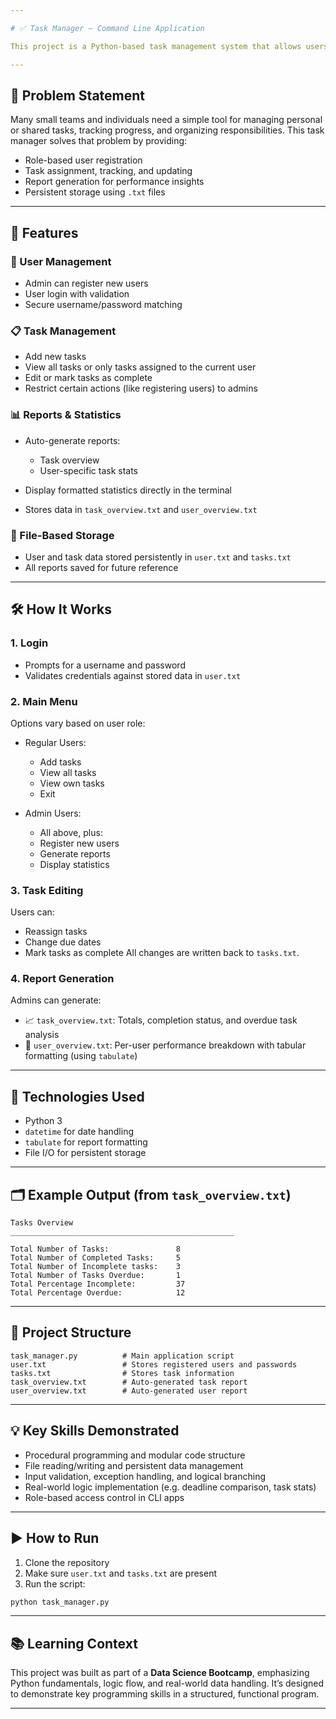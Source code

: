 ```yaml
---

# ✅ Task Manager – Command Line Application

This project is a Python-based task management system that allows users to register accounts, assign and manage tasks, and generate progress reports. It features user authentication, role-based permissions, text file I/O, and interactive menu navigation — all from the command line.

---
```


## 🧩 Problem Statement

Many small teams and individuals need a simple tool for managing personal or shared tasks, tracking progress, and organizing responsibilities. This task manager solves that problem by providing:

* Role-based user registration
* Task assignment, tracking, and updating
* Report generation for performance insights
* Persistent storage using `.txt` files

---

## 🔧 Features

### 👤 User Management

* Admin can register new users
* User login with validation
* Secure username/password matching

### 📋 Task Management

* Add new tasks
* View all tasks or only tasks assigned to the current user
* Edit or mark tasks as complete
* Restrict certain actions (like registering users) to admins

### 📊 Reports & Statistics

* Auto-generate reports:

  * Task overview
  * User-specific task stats
* Display formatted statistics directly in the terminal
* Stores data in `task_overview.txt` and `user_overview.txt`

### 📂 File-Based Storage

* User and task data stored persistently in `user.txt` and `tasks.txt`
* All reports saved for future reference

---

## 🛠 How It Works

### 1. **Login**

* Prompts for a username and password
* Validates credentials against stored data in `user.txt`

### 2. **Main Menu**

Options vary based on user role:

* Regular Users:

  * Add tasks
  * View all tasks
  * View own tasks
  * Exit
* Admin Users:

  * All above, plus:
  * Register new users
  * Generate reports
  * Display statistics

### 3. **Task Editing**

Users can:

* Reassign tasks
* Change due dates
* Mark tasks as complete
  All changes are written back to `tasks.txt`.

### 4. **Report Generation**

Admins can generate:

* 📈 `task_overview.txt`: Totals, completion status, and overdue task analysis
* 👥 `user_overview.txt`: Per-user performance breakdown with tabular formatting (using `tabulate`)

---

## 🧪 Technologies Used

* Python 3
* `datetime` for date handling
* `tabulate` for report formatting
* File I/O for persistent storage

---

## 🗂 Example Output (from `task_overview.txt`)

```
Tasks Overview
__________________________________________________

Total Number of Tasks:               8
Total Number of Completed Tasks:     5
Total Number of Incomplete tasks:    3
Total Number of Tasks Overdue:       1
Total Percentage Incomplete:         37
Total Percentage Overdue:            12
```

---

## 📁 Project Structure

```
task_manager.py          # Main application script
user.txt                 # Stores registered users and passwords
tasks.txt                # Stores task information
task_overview.txt        # Auto-generated task report
user_overview.txt        # Auto-generated user report
```

---

## 💡 Key Skills Demonstrated

* Procedural programming and modular code structure
* File reading/writing and persistent data management
* Input validation, exception handling, and logical branching
* Real-world logic implementation (e.g. deadline comparison, task stats)
* Role-based access control in CLI apps

---

## ▶️ How to Run

1. Clone the repository
2. Make sure `user.txt` and `tasks.txt` are present
3. Run the script:

```bash
python task_manager.py
```

---

## 📚 Learning Context

This project was built as part of a **Data Science Bootcamp**, emphasizing Python fundamentals, logic flow, and real-world data handling. It’s designed to demonstrate key programming skills in a structured, functional program.

---

